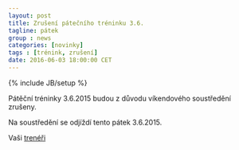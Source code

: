 ```yaml
---
layout: post
title: Zrušení pátečního tréninku 3.6.
tagline: pátek
group : news
categories: [novinky]
tags : [trénink, zrušení]
date: 2016-06-03 18:00:00 CET
---
```

{% include JB/setup %}

Pátěční tréninky 3.6.2015 budou z důvodu víkendového soustředění zrušeny.

Na soustředění se odjíždí tento pátek 3.6.2015.

Vaši [trenéři](/treneri)
